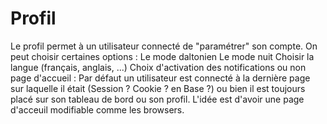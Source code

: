 #  Profil

Le profil permet à un utilisateur connecté de "paramétrer" son compte.
On peut choisir certaines options :
Le mode daltonien
Le mode nuit
Choisir la langue (français, anglais, ...)
Choix d'activation des notifications ou non
page d'accueil : Par défaut un utilisateur est connecté à la dernière page sur laquelle il était (Session ? Cookie ? en Base ?) ou bien il est toujours placé sur son tableau de bord ou son profil. L'idée est d'avoir une page d'acceuil modifiable comme les browsers.

<!--- 
Author : Hugo 
Validator : Raphael 
-->
